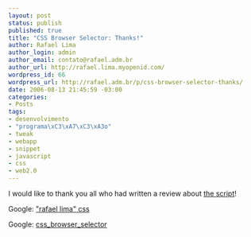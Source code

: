 ```yaml
--- 
layout: post
status: publish
published: true
title: "CSS Browser Selector: Thanks!"
author: Rafael Lima
author_login: admin
author_email: contato@rafael.adm.br
author_url: http://rafael.lima.myopenid.com/
wordpress_id: 66
wordpress_url: http://rafael.adm.br/p/css-browser-selector-thanks/
date: 2006-08-13 21:45:59 -03:00
categories: 
- Posts
tags: 
- desenvolvimento
- "programa\xC3\xA7\xC3\xA3o"
- tweak
- webapp
- snippet
- javascript
- css
- web2.0
---
```

I would like to thank you all who had written a review about <a href="http://rafael.adm.br/css_browser_selector">the script</a>!

Google: <a href="http://www.google.com/search?hs=t0P&hl=en&lr=&client=firefox-a&rls=org.mozilla%3Aen-US%3Aofficial&q=%22rafael+lima%22+css&btnG=Search">"rafael lima" css</a>

Google: <a href="http://www.google.com/search?hs=ugk&hl=en&lr=&client=firefox-a&rls=org.mozilla%3Aen-US%3Aofficial&q=css_browser_selector&btnG=Search">css_browser_selector</a>
